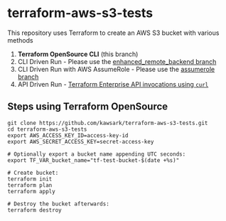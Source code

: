 # terraform-aws-s3-tests
This repository uses Terraform to create an AWS S3 bucket with various methods
1. **Terraform OpenSource CLI** (this branch)
2. CLI Driven Run - Please use the [enhanced_remote_backend branch](https://github.com/kawsark/terraform-aws-s3-tests/tree/enhanced_remote_backend)
3. CLI Driven Run with AWS AssumeRole - Please use the [assumerole branch](https://github.com/kawsark/terraform-aws-s3-tests/tree/assumerole)
4. API Driven Run - [Terraform Enterprise API invocations using `curl`](curl.md)

## Steps using Terraform OpenSource
```
git clone https://github.com/kawsark/terraform-aws-s3-tests.git
cd terraform-aws-s3-tests
export AWS_ACCESS_KEY_ID=access-key-id
export AWS_SECRET_ACCESS_KEY=secret-access-key

# Optionally export a bucket name appending UTC seconds:
export TF_VAR_bucket_name="tf-test-bucket-$(date +%s)"

# Create bucket:
terraform init
terraform plan
terraform apply

# Destroy the bucket afterwards:
terraform destroy
```